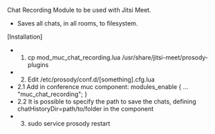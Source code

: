 Chat Recording Module to be used with Jitsi Meet.
- Saves all chats, in all rooms, to filesystem.

[Installation]
- 1. cp mod_muc_chat_recording.lua /usr/share/jitsi-meet/prosody-plugins
- 2. Edit /etc/prosody/conf.d/[something].cfg.lua
- 2.1 Add in conference muc component:
    modules_enable { ... "muc_chat_recording"; }
- 2.2 It is possible to specify the path to save the chats, defining chatHistoryDir=path/to/folder in the component
- 3. sudo service prosody restart

